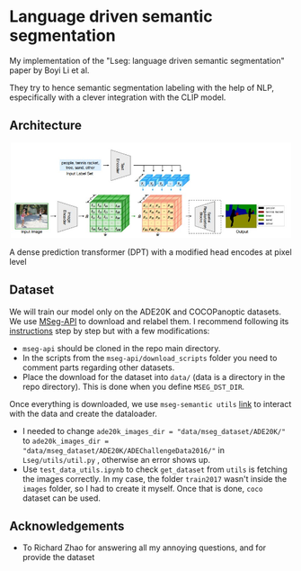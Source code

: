 # Language driven semantic segmentation

My implementation of the "Lseg: language driven semantic segmentation" paper by Boyi Li et al.

They try to hence semantic segmentation labeling with the help of NLP, especifically with a clever integration with the CLIP model.  

## Architecture

<p align="center">
<img src="readme_images/lseg_architecture.jpg" width="500"/>
</p>

A dense prediction transformer (DPT) with a modified head encodes at pixel level 



## Dataset 
We will train our model only on the ADE20K and COCOPanoptic datasets. We use [MSeg-API](https://github.com/mseg-dataset/mseg-api/tree/master) to download and relabel them. I recommend following its [instructions](https://github.com/mseg-dataset/mseg-api/blob/master/download_scripts/README.md) step by step but with a few modifications:

- `mseg-api` should be cloned in the repo main directory.   
- In the scripts from the `mseg-api/download_scripts` folder you need to comment parts regarding other datasets.
- Place the download for the dataset into `data/` (data is a directory in the repo directory). This is done when you define `MSEG_DST_DIR`. 

Once everything is downloaded, we use `mseg-semantic utils` [link](https://github.com/mseg-dataset/mseg-semantic/blob/master/mseg_semantic/utils/dataset.py) to interact with the data and create the dataloader. 

- I needed to change `ade20k_images_dir = "data/mseg_dataset/ADE20K/"` to `ade20k_images_dir = "data/mseg_dataset/ADE20K/ADEChallengeData2016/"` in `Lseg/utils/util.py` , otherwise an error shows up. 
- Use `test_data_utils.ipynb` to check `get_dataset` from `utils` is fetching the images correctly. In my case, the folder `train2017` wasn't inside the `images` folder, so I had to create it myself. Once that is done, `coco` dataset can be used. 

<!-- 
### Training the dense prediction transformer (DPT)

### Training Lseg -->

## Acknowledgements
- To Richard Zhao for answering all my annoying questions, and for provide the dataset
